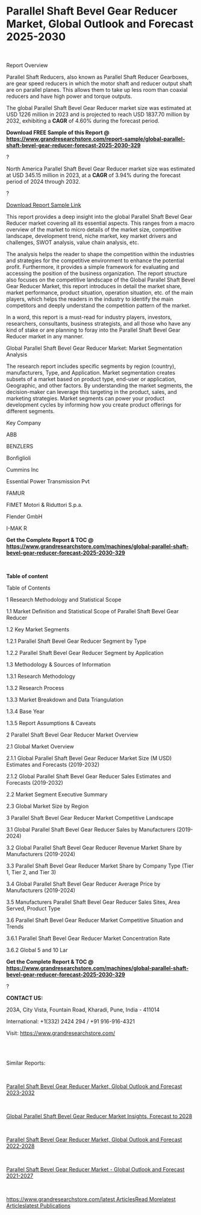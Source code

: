 <h1>Parallel Shaft Bevel Gear Reducer Market, Global Outlook and Forecast 2025-2030</h1><br/><p>Report Overview</p>
 
 
 
 <p>Parallel Shaft Reducers, also known as Parallel Shaft Reducer Gearboxes, are gear speed reducers in which the motor shaft and reducer output shaft are on parallel planes. This allows them to take up less room than coaxial reducers and have high power and torque outputs.</p>
 
 
 
 <p>The global Parallel Shaft Bevel Gear Reducer market size was estimated at USD 1226 million in 2023 and is projected to reach USD 1837.70 million by 2032, exhibiting a <strong>CAGR</strong> of 4.60% during the forecast period.</p>
 
 
 
 <div><b>Download FREE Sample of this Report @ <a href="https://www.grandresearchstore.com/report-sample/global-parallel-shaft-bevel-gear-reducer-forecast-2025-2030-329">https://www.grandresearchstore.com/report-sample/global-parallel-shaft-bevel-gear-reducer-forecast-2025-2030-329</a></b></div>
 
 
 
 <p>? </p>
 
 
 
 <p>North America Parallel Shaft Bevel Gear Reducer market size was estimated at USD 345.15 million in 2023, at a <strong>CAGR</strong> of 3.94% during the forecast period of 2024 through 2032.</p>
 
 
 
 <p>? </p>
 
 
 
 <p><a href="https://www.grandresearchstore.com/mr-admin/report-sample/global-parallel-shaft-bevel-gear-reducer-forecast-2025-2030-329">Download Report Sample Link</a></p>
 
 
 
 <p>This report provides a deep insight into the global Parallel Shaft Bevel Gear Reducer market covering all its essential aspects. This ranges from a macro overview of the market to micro details of the market size, competitive landscape, development trend, niche market, key market drivers and challenges, SWOT analysis, value chain analysis, etc.</p>
 
 
 
 <p>The analysis helps the reader to shape the competition within the industries and strategies for the competitive environment to enhance the potential profit. Furthermore, it provides a simple framework for evaluating and accessing the position of the business organization. The report structure also focuses on the competitive landscape of the Global Parallel Shaft Bevel Gear Reducer Market, this report introduces in detail the market share, market performance, product situation, operation situation, etc. of the main players, which helps the readers in the industry to identify the main competitors and deeply understand the competition pattern of the market.</p>
 
 
 
 <p>In a word, this report is a must-read for industry players, investors, researchers, consultants, business strategists, and all those who have any kind of stake or are planning to foray into the Parallel Shaft Bevel Gear Reducer market in any manner.</p>
 
 
 
 <p>Global Parallel Shaft Bevel Gear Reducer Market: Market Segmentation Analysis</p>
 
 
 
 <p>The research report includes specific segments by region (country), manufacturers, Type, and Application. Market segmentation creates subsets of a market based on product type, end-user or application, Geographic, and other factors. By understanding the market segments, the decision-maker can leverage this targeting in the product, sales, and marketing strategies. Market segments can power your product development cycles by informing how you create product offerings for different segments.</p>
 
 
 
 <p>Key Company</p>
 
 
 
 <p>ABB</p>
 
 
 
 <p>BENZLERS</p>
 
 
 
 <p>Bonfiglioli</p>
 
 
 
 <p>Cummins Inc</p>
 
 
 
 <p>Essential Power Transmission Pvt</p>
 
 
 
 <p>FAMUR</p>
 
 
 
 <p>FIMET Motori & Riduttori S.p.a.</p>
 
 
 
 <p>Flender GmbH</p>
 
 
 
 <p>I-MAK R</p>
 
 
 
 <div><b>Get the Complete Report & TOC @ <a href="https://www.grandresearchstore.com/machines/global-parallel-shaft-bevel-gear-reducer-forecast-2025-2030-329">https://www.grandresearchstore.com/machines/global-parallel-shaft-bevel-gear-reducer-forecast-2025-2030-329</a></b></div>
 
 
 
 <p><br />
 
 <b>Table of content</b></p>
 
 
 
 <p>Table of Contents<br />
 
 1 Research Methodology and Statistical Scope<br />
 
 1.1 Market Definition and Statistical Scope of Parallel Shaft Bevel Gear Reducer<br />
 
 1.2 Key Market Segments<br />
 
 1.2.1 Parallel Shaft Bevel Gear Reducer Segment by Type<br />
 
 1.2.2 Parallel Shaft Bevel Gear Reducer Segment by Application<br />
 
 1.3 Methodology & Sources of Information<br />
 
 1.3.1 Research Methodology<br />
 
 1.3.2 Research Process<br />
 
 1.3.3 Market Breakdown and Data Triangulation<br />
 
 1.3.4 Base Year<br />
 
 1.3.5 Report Assumptions & Caveats<br />
 
 2 Parallel Shaft Bevel Gear Reducer Market Overview<br />
 
 2.1 Global Market Overview<br />
 
 2.1.1 Global Parallel Shaft Bevel Gear Reducer Market Size (M USD) Estimates and Forecasts (2019-2032)<br />
 
 2.1.2 Global Parallel Shaft Bevel Gear Reducer Sales Estimates and Forecasts (2019-2032)<br />
 
 2.2 Market Segment Executive Summary<br />
 
 2.3 Global Market Size by Region<br />
 
 3 Parallel Shaft Bevel Gear Reducer Market Competitive Landscape<br />
 
 3.1 Global Parallel Shaft Bevel Gear Reducer Sales by Manufacturers (2019-2024)<br />
 
 3.2 Global Parallel Shaft Bevel Gear Reducer Revenue Market Share by Manufacturers (2019-2024)<br />
 
 3.3 Parallel Shaft Bevel Gear Reducer Market Share by Company Type (Tier 1, Tier 2, and Tier 3)<br />
 
 3.4 Global Parallel Shaft Bevel Gear Reducer Average Price by Manufacturers (2019-2024)<br />
 
 3.5 Manufacturers Parallel Shaft Bevel Gear Reducer Sales Sites, Area Served, Product Type<br />
 
 3.6 Parallel Shaft Bevel Gear Reducer Market Competitive Situation and Trends<br />
 
 3.6.1 Parallel Shaft Bevel Gear Reducer Market Concentration Rate<br />
 
 3.6.2 Global 5 and 10 Lar</p>
 
 
 
 <div><b>Get the Complete Report & TOC @ <a href="https://www.grandresearchstore.com/machines/global-parallel-shaft-bevel-gear-reducer-forecast-2025-2030-329">https://www.grandresearchstore.com/machines/global-parallel-shaft-bevel-gear-reducer-forecast-2025-2030-329</a></b></div>
 
 
 
 <p>? </p>
 
 
 
 <p><b>CONTACT US:</b><br />
 
 203A, City Vista, Fountain Road, Kharadi, Pune, India - 411014<br />
 
 International: +1(332) 2424 294 / +91 916-916-4321<br />
 
 Visit: <a href="https://www.grandresearchstore.com/">https://www.grandresearchstore.com/</a><br />
 
 <br />
 
 <br />
 
 Similar Reports:<br />
 
 <br />
 
 <a href="https://www.grandresearchstore.com/machines/global-parallel-shaft-bevel-gear-reducer-forecast-2023-2032-99">Parallel Shaft Bevel Gear Reducer Market, Global Outlook and Forecast 2023-2032</a><br />
 
 <br />
 
 <a href="https://www.grandresearchstore.com/machines/global-parallel-shaft-bevel-gear-reducer-2028-510">Global Parallel Shaft Bevel Gear Reducer Market Insights, Forecast to 2028</a><br />
 
 <br />
 
 <a href="https://www.grandresearchstore.com/machines/global-parallel-shaft-bevel-gear-reducer-forecast-2022-2028-8">Parallel Shaft Bevel Gear Reducer Market, Global Outlook and Forecast 2022-2028</a><br />
 
 <br />
 
 <a href="https://www.grandresearchstore.com/manufacturing-and-construction/global-parallel-shaft-bevel-gear-reducer-2021-2027-442">Parallel Shaft Bevel Gear Reducer Market - Global Outlook and Forecast 2021-2027</a><br />
 
 <br />
 
 <a href="https://gyeongbokgung.com">https://www.grandresearchstore.com/</a><a href="https://hallyeomaritime.com">latest Articles</a><a href="https://jingwansa.com">Read More</a><a href="https://nguoiviet.jp/">latest Articles</a><a href="https://www.intelmarketresearch.com/">latest Publications</a></p>